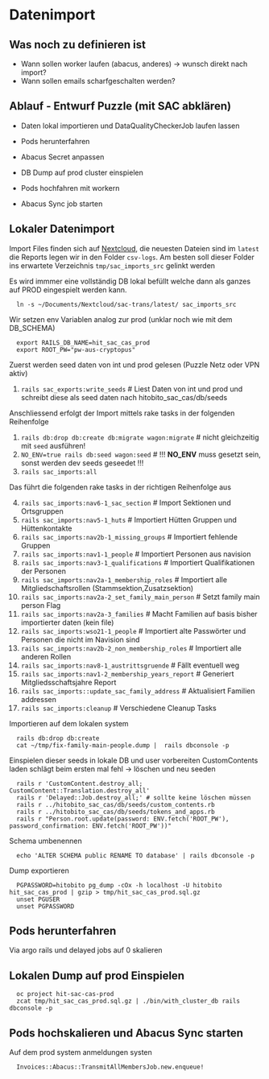 # Datenimport

## Was noch zu definieren ist

- Wann sollen worker laufen (abacus, anderes) -> wunsch direkt nach import?
- Wann sollen emails scharfgeschalten werden?

## Ablauf - Entwurf Puzzle (mit SAC abklären)

- Daten lokal importieren und DataQualityCheckerJob laufen lassen

- Pods herunterfahren
- Abacus Secret anpassen
- DB Dump auf prod cluster einspielen
- Pods hochfahren mit workern
- Abacus Sync job starten

## Lokaler Datenimport

Import Files finden sich auf [Nextcloud](https://files.puzzle.ch/apps/files/files/7246438?dir=/sac-trans), die neuesten Dateien sind im `latest` die
Reports legen wir in den Folder `csv-logs`. Am besten soll dieser Folder ins erwartete Verzeichnis `tmp/sac_imports_src` gelinkt werden

Es wird immmer eine vollständig DB lokal befüllt welche dann als ganzes auf PROD eingespielt werden kann.

```
  ln -s ~/Documents/Nextcloud/sac-trans/latest/ sac_imports_src
```

Wir setzen env Variablen analog zur prod (unklar noch wie mit dem DB_SCHEMA)

```
  export RAILS_DB_NAME=hit_sac_cas_prod
  export ROOT_PW="pw-aus-cryptopus"
```

Zuerst werden seed daten von int und prod gelesen (Puzzle Netz oder VPN aktiv)

1. `rails sac_exports:write_seeds` # Liest Daten von int und prod und schreibt diese als seed daten nach hitobito_sac_cas/db/seeds

Anschliessend erfolgt der Import mittels rake tasks in der folgenden Reihenfolge

1. `rails db:drop db:create db:migrate wagon:migrate` # nicht gleichzeitig mit `seed` ausführen!
2. `NO_ENV=true rails db:seed wagon:seed` # !!! **NO_ENV** muss gesetzt sein, sonst werden dev seeds geseedet !!!
3. `rails sac_imports:all`

Das führt die folgenden rake tasks in der richtigen Reihenfolge aus

4. `rails sac_imports:nav6-1_sac_section` # Import Sektionen und Ortsgruppen
5. `rails sac_imports:nav5-1_huts` # Importiert Hütten Gruppen und Hüttenkontakte
6. `rails sac_imports:nav2b-1_missing_groups` # Importiert fehlende Gruppen
7. `rails sac_imports:nav1-1_people` # Importiert Personen aus navision
8. `rails sac_imports:nav3-1_qualifications` # Importiert Qualifikationen der Personen
9. `rails sac_imports:nav2a-1_membership_roles` # Importiert alle Mitgliedschaftsrollen (Stammsektion,Zusatzsektion)
10. `rails sac_imports:nav2a-2_set_family_main_person` # Setzt family main person Flag
11. `rails sac_imports:nav2a-3_families` # Macht Familien auf basis bisher importierter daten (kein file)
12. `rails sac_imports:wso21-1_people` # Importiert alte Passwörter und Personen die nicht im Navision sind
13. `rails sac_imports:nav2b-2_non_membership_roles` # Importiert alle anderen Rollen
14. `rails sac_imports:nav8-1_austrittsgruende` # Fällt eventuell weg
15. `rails sac_imports:nav1-2_membership_years_report` # Generiert Mitgliedsschaftsjahre Report
16. `rails sac_imports::update_sac_family_address` # Aktualisiert Familien addressen
17. `rails sac_imports:cleanup` # Verschiedene Cleanup Tasks

Importieren auf dem lokalen system

```
  rails db:drop db:create
  cat ~/tmp/fix-family-main-people.dump |  rails dbconsole -p
```

Einspielen dieser seeds in lokale DB und user vorbereiten
CustomContents laden schlägt beim ersten mal fehl -> löschen und neu seeden

```
  rails r 'CustomContent.destroy_all; CustomContent::Translation.destroy_all'
  rails r 'Delayed::Job.destroy_all;' # sollte keine löschen müssen
  rails r ../hitobito_sac_cas/db/seeds/custom_contents.rb
  rails r ../hitobito_sac_cas/db/seeds/tokens_and_apps.rb
  rails r "Person.root.update(password: ENV.fetch('ROOT_PW'), password_confirmation: ENV.fetch('ROOT_PW'))"
```

Schema umbenennen

```
  echo 'ALTER SCHEMA public RENAME TO database' | rails dbconsole -p
```

Dump exportieren

```
  PGPASSWORD=hitobito pg_dump -cOx -h localhost -U hitobito hit_sac_cas_prod | gzip > tmp/hit_sac_cas_prod.sql.gz
  unset PGUSER
  unset PGPASSWORD
```

## Pods herunterfahren

Via argo rails und delayed jobs auf 0 skalieren

## Lokalen Dump auf prod Einspielen

```
  oc project hit-sac-cas-prod
  zcat tmp/hit_sac_cas_prod.sql.gz | ./bin/with_cluster_db rails dbconsole -p
```

## Pods hochskalieren und Abacus Sync starten

Auf dem prod system anmeldungen systen

```
  Invoices::Abacus::TransmitAllMembersJob.new.enqueue!
```
